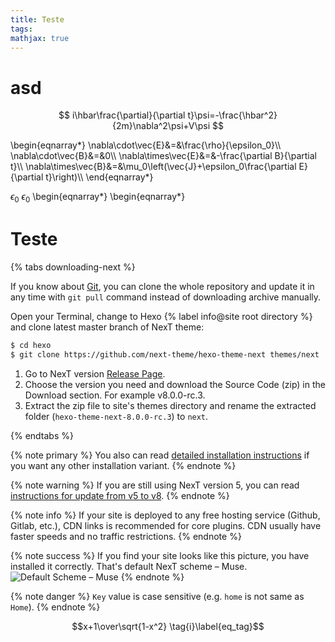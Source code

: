 ```yaml
---
title: Teste
tags:
mathjax: true
---
```

# asd

$$
i\hbar\frac{\partial}{\partial t}\psi=-\frac{\hbar^2}{2m}\nabla^2\psi+V\psi
$$

\begin{eqnarray\*}
\nabla\cdot\vec{E}&=&\frac{\rho}{\epsilon_0}\\\\
\nabla\cdot\vec{B}&=&0\\\\
\nabla\times\vec{E}&=&-\frac{\partial B}{\partial t}\\\\
\nabla\times\vec{B}&=&\mu_0\left(\vec{J}+\epsilon_0\frac{\partial E}{\partial t}\right)\\\\
\end{eqnarray\*}

$\epsilon_0$
$\epsilon_0$
\begin{eqnarray*}
\begin{eqnarray*}


# Teste

{% tabs downloading-next %}
<!-- tab Newest Version -->
If you know about [Git](https://git-scm.com), you can clone the whole repository and update it in any time with `git pull` command instead of downloading archive manually.

Open your Terminal, change to Hexo {% label info@site root directory %} and clone latest master branch of NexT theme:
```bash
$ cd hexo
$ git clone https://github.com/next-theme/hexo-theme-next themes/next
```
<!-- endtab -->

<!-- tab Stable Version -->
1. Go to NexT version [Release Page](https://github.com/next-theme/hexo-theme-next/releases).
2. Choose the version you need and download the Source Code (zip) in the Download section. For example v8.0.0-rc.3.
3. Extract the zip file to site's themes directory and rename the extracted folder (`hexo-theme-next-8.0.0-rc.3`) to `next`.
<!-- endtab -->
{% endtabs %}

{% note primary %}
You also can read [detailed installation instructions](/docs/getting-started/installation.html) if you want any other installation variant.
{% endnote %}

{% note warning %}
If you are still using NexT version 5, you can read [instructions for update from v5 to v8](/docs/getting-started/update-from-v5.html).
{% endnote %}

{% note info %}
If your site is deployed to any free hosting service (Github, Gitlab, etc.), CDN links is recommended for core plugins. CDN usually have faster speeds and no traffic restrictions.
{% endnote %}

{% note success %}
If you find your site looks like this picture, you have installed it correctly. That's default NexT scheme – Muse.
![Default Scheme – Muse](/images/docs/next-default-scheme.png)
{% endnote %}

{% note danger %}
`Key` value is case sensitive (e.g. `home` is not same as `Home`).
{% endnote %}



$$x+1\over\sqrt{1-x^2} \tag{i}\label{eq_tag}$$
